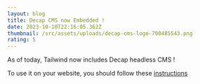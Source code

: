 ```yaml
---
layout: blog
title: Decap CMS now Embedded !
date: 2023-10-10T22:16:05.362Z
thumbnail: /src/assets/uploads/decap-cms-logo-700485543.png
rating: 5
---
```

As of today, Tailwind now includes Decap headless CMS !

To use it on your website, you should follow these [instructions](https://decapcms.org/docs/add-to-your-site/#authentication)